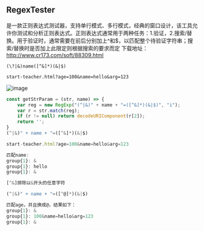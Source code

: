 ## RegexTester
是一款正则表达式测试器，支持单行模式、多行模式，经典的窗口设计，该工具允许你测试和分析正则表达式。正则表达式通常用于两种任务：1.验证，2.搜索/替换。用于验证时，通常需要在前后分别加上^和$，以匹配整个待验证字符串；搜索/替换时是否加上此限定则根据搜索的要求而定
下载地址：http://www.cr173.com/soft/88309.html



```
(\?|&)name([^&]*)(&|$)

start-teacher.html?age=100&name=hello&arg=123
```


![image](https://note.youdao.com/yws/public/resource/73ff5428ea13380ab61fc60a73ef7caa/xmlnote/BB5B3BB0B92740FA8DE141D0E996CB73/18765)




```js
const getStrParam = (str, name) => {
    var reg = new RegExp("(^|&)" + name + "=([^&]*)(&|$)", "i");
    var r = str.match(reg);
    if (r != null) return decodeURIComponent(r[2]);
    return '';
}
(^|&)" + name + "=([^&]*)(&|$)

start-teacher.html?age=100&name=hello&arg=123

匹配name:
group{1}: &
group{1}: hello
group{1}: &

[^&]排除以&开头的任意字符

(^|&)" + name + "=([^@]*)(&|$)

匹配age，并且换成@，结果如下：
group{1}: &
group{1}: 100&name=hello&arg=123
group{1}: &
```

